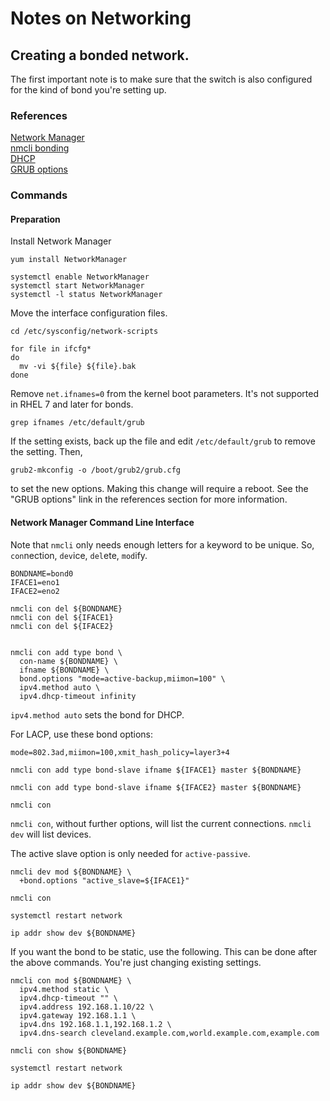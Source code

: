 # Notes on Networking

## Creating a bonded network.

The first important note is to make sure that the switch is also
configured for the kind of bond you're setting up.


### References
[Network Manager](https://access.redhat.com/documentation/en-us/red_hat_enterprise_linux/7/html/networking_guide/sec-starting_networkmanager)  
[nmcli bonding](https://www.thegeekdiary.com/centos-rhel-7-how-to-create-an-interface-bonding-nic-teaming-using-nmcli/)  
[DHCP](https://access.redhat.com/documentation/en-us/red_hat_enterprise_linux/7/html/networking_guide/configuring_the_dhcp_client_behavior)  
[GRUB options](https://www.thegeekdiary.com/centos-rhel-7-how-to-modify-the-kernel-command-line/)

### Commands

#### Preparation

Install Network Manager

```
yum install NetworkManager

systemctl enable NetworkManager
systemctl start NetworkManager
systemctl -l status NetworkManager
```

Move the interface configuration files.

```
cd /etc/sysconfig/network-scripts

for file in ifcfg*
do
  mv -vi ${file} ${file}.bak
done
```

Remove `net.ifnames=0` from the kernel boot parameters. It's not
supported in RHEL 7 and later for bonds.

```
grep ifnames /etc/default/grub
```

If the setting exists, back up the file and edit `/etc/default/grub` to
remove the setting. Then,

```
grub2-mkconfig -o /boot/grub2/grub.cfg
```

to set the new options. Making this change will require a reboot. See
the "GRUB options" link in the references section for more information.



#### Network Manager Command Line Interface

Note that `nmcli` only needs enough letters for a keyword to be unique.
So, `con`nection, `dev`ice, `del`ete, `mod`ify.


```
BONDNAME=bond0
IFACE1=eno1
IFACE2=eno2

nmcli con del ${BONDNAME}
nmcli con del ${IFACE1}
nmcli con del ${IFACE2}


nmcli con add type bond \
  con-name ${BONDNAME} \
  ifname ${BONDNAME} \
  bond.options "mode=active-backup,miimon=100" \
  ipv4.method auto \
  ipv4.dhcp-timeout infinity
```

`ipv4.method auto` sets the bond for DHCP.

For LACP, use these bond options:

`mode=802.3ad,miimon=100,xmit_hash_policy=layer3+4`


```
nmcli con add type bond-slave ifname ${IFACE1} master ${BONDNAME}

nmcli con add type bond-slave ifname ${IFACE2} master ${BONDNAME}

nmcli con
```

`nmcli con`, without further options, will list the current connections.
`nmcli dev` will list devices.

The active slave option is only needed for `active-passive`.

```
nmcli dev mod ${BONDNAME} \
  +bond.options "active_slave=${IFACE1}"

nmcli con

systemctl restart network

ip addr show dev ${BONDNAME}
```

If you want the bond to be static, use the following. This can be done
after the above commands. You're just changing existing settings.

```
nmcli con mod ${BONDNAME} \
  ipv4.method static \
  ipv4.dhcp-timeout "" \
  ipv4.address 192.168.1.10/22 \
  ipv4.gateway 192.168.1.1 \
  ipv4.dns 192.168.1.1,192.168.1.2 \
  ipv4.dns-search cleveland.example.com,world.example.com,example.com

nmcli con show ${BONDNAME}

systemctl restart network

ip addr show dev ${BONDNAME}
```

